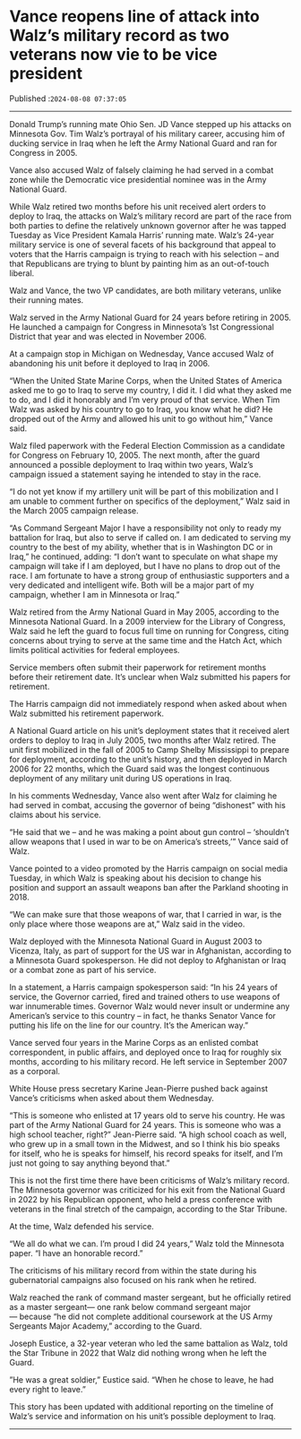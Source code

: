 # Vance reopens line of attack into Walz’s military record as two veterans now vie to be vice president

Published :`2024-08-08 07:37:05`

---

Donald Trump’s running mate Ohio Sen. JD Vance stepped up his attacks on Minnesota Gov. Tim Walz’s portrayal of his military career, accusing him of ducking service in Iraq when he left the Army National Guard and ran for Congress in 2005.

Vance also accused Walz of falsely claiming he had served in a combat zone while the Democratic vice presidential nominee was in the Army National Guard.

While Walz retired two months before his unit received alert orders to deploy to Iraq, the attacks on Walz’s military record are part of the race from both parties to define the relatively unknown governor after he was tapped Tuesday as Vice President Kamala Harris’ running mate. Walz’s 24-year military service is one of several facets of his background that appeal to voters that the Harris campaign is trying to reach with his selection – and that Republicans are trying to blunt by painting him as an out-of-touch liberal.

Walz and Vance, the two VP candidates, are both military veterans, unlike their running mates.

Walz served in the Army National Guard for 24 years before retiring in 2005. He launched a campaign for Congress in Minnesota’s 1st Congressional District that year and was elected in November 2006.

At a campaign stop in Michigan on Wednesday, Vance accused Walz of abandoning his unit before it deployed to Iraq in 2006.

“When the United State Marine Corps, when the United States of America asked me to go to Iraq to serve my country, I did it. I did what they asked me to do, and I did it honorably and I’m very proud of that service. When Tim Walz was asked by his country to go to Iraq, you know what he did? He dropped out of the Army and allowed his unit to go without him,” Vance said.

Walz filed paperwork with the Federal Election Commission as a candidate for Congress on February 10, 2005. The next month, after the guard announced a possible deployment to Iraq within two years, Walz’s campaign issued a statement saying he intended to stay in the race.

“I do not yet know if my artillery unit will be part of this mobilization and I am unable to comment further on specifics of the deployment,” Walz said in the March 2005 campaign release.

“As Command Sergeant Major I have a responsibility not only to ready my battalion for Iraq, but also to serve if called on. I am dedicated to serving my country to the best of my ability, whether that is in Washington DC or in Iraq,” he continued, adding: “I don’t want to speculate on what shape my campaign will take if I am deployed, but I have no plans to drop out of the race. I am fortunate to have a strong group of enthusiastic supporters and a very dedicated and intelligent wife. Both will be a major part of my campaign, whether I am in Minnesota or Iraq.”

Walz retired from the Army National Guard in May 2005, according to the Minnesota National Guard. In a 2009 interview for the Library of Congress, Walz said he left the guard to focus full time on running for Congress, citing concerns about trying to serve at the same time and the Hatch Act, which limits political activities for federal employees.

Service members often submit their paperwork for retirement months before their retirement date. It’s unclear when Walz submitted his papers for retirement.

The Harris campaign did not immediately respond when asked about when Walz submitted his retirement paperwork.

A National Guard article on his unit’s deployment states that it received alert orders to deploy to Iraq in July 2005, two months after Walz retired. The unit first mobilized in the fall of 2005 to Camp Shelby Mississippi to prepare for deployment, according to the unit’s history, and then deployed in March 2006 for 22 months, which the Guard said was the longest continuous deployment of any military unit during US operations in Iraq.

In his comments Wednesday, Vance also went after Walz for claiming he had served in combat, accusing the governor of being “dishonest” with his claims about his service.

“He said that we – and he was making a point about gun control – ‘shouldn’t allow weapons that I used in war to be on America’s streets,’” Vance said of Walz.

Vance pointed to a video promoted by the Harris campaign on social media Tuesday, in which Walz is speaking about his decision to change his position and support an assault weapons ban after the Parkland shooting in 2018.

“We can make sure that those weapons of war, that I carried in war, is the only place where those weapons are at,” Walz said in the video.

Walz deployed with the Minnesota National Guard in August 2003 to Vicenza, Italy, as part of support for the US war in Afghanistan, according to a Minnesota Guard spokesperson. He did not deploy to Afghanistan or Iraq or a combat zone as part of his service.

In a statement, a Harris campaign spokesperson said: “In his 24 years of service, the Governor carried, fired and trained others to use weapons of war innumerable times. Governor Walz would never insult or undermine any American’s service to this country – in fact, he thanks Senator Vance for putting his life on the line for our country. It’s the American way.”

Vance served four years in the Marine Corps as an enlisted combat correspondent, in public affairs, and deployed once to Iraq for roughly six months, according to his military record. He left service in September 2007 as a corporal.

White House press secretary Karine Jean-Pierre pushed back against Vance’s criticisms when asked about them Wednesday.

“This is someone who enlisted at 17 years old to serve his country. He was part of the Army National Guard for 24 years. This is someone who was a high school teacher, right?” Jean-Pierre said. “A high school coach as well, who grew up in a small town in the Midwest, and so I think his bio speaks for itself, who he is speaks for himself, his record speaks for itself, and I’m just not going to say anything beyond that.”

This is not the first time there have been criticisms of Walz’s military record. The Minnesota governor was criticized for his exit from the National Guard in 2022 by his Republican opponent, who held a press conference with veterans in the final stretch of the campaign, according to the Star Tribune.

At the time, Walz defended his service.

“We all do what we can. I’m proud I did 24 years,” Walz told the Minnesota paper. “I have an honorable record.”

The criticisms of his military record from within the state during his gubernatorial campaigns also focused on his rank when he retired.

Walz reached the rank of command master sergeant, but he officially retired as a master sergeant— one rank below command sergeant major — because “he did not complete additional coursework at the US Army Sergeants Major Academy,” according to the Guard.

Joseph Eustice, a 32-year veteran who led the same battalion as Walz, told the Star Tribune in 2022 that Walz did nothing wrong when he left the Guard.

”He was a great soldier,” Eustice said. “When he chose to leave, he had every right to leave.”

This story has been updated with additional reporting on the timeline of Walz’s service and information on his unit’s possible deployment to Iraq.

---

